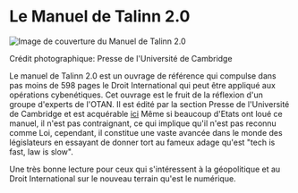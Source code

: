 # Le Manuel de Talinn 2.0

![Image de couverture du Manuel de Talinn 2.0](http://assets.cambridge.org/97813166/30372/cover/9781316630372.jpg)

Crédit photographique: Presse de l'Université de Cambridge 

Le manuel de Talinn 2.0 est un ouvrage de référence qui compulse dans pas moins de 598 pages le Droit International qui peut être appliqué aux opérations cybenétiques.
Cet ouvrage est le fruit de la réflexion d'un groupe d'experts de l'OTAN. Il est édité par la section Presse de l'Université de Cambridge et est acquérable [ici](http://www.cambridge.org/fr/academic/subjects/law/humanitarian-law/tallinn-manual-20-international-law-applicable-cyber-operations-2nd-edition?format=PB#contents)
Même si beaucoup d'Etats ont loué ce manuel, il n'est pas contraignant, ce qui implique qu'il n'est pas reconnu comme Loi, cependant, il constitue une vaste avancée dans le monde des législateurs en essayant de donner tort au fameux adage qu'est "tech is fast, law is slow".

Une très bonne lecture pour ceux qui s'intéressent à la géopolitique et au Droit International sur le nouveau terrain qu'est le numérique.
